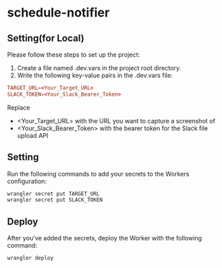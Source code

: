 # schedule-notifier

## Setting(for Local)
Please follow these steps to set up the project:

1. Create a file named .dev.vars in the project root directory.
2. Write the following key-value pairs in the .dev.vars file:
  ```toml
  TARGET_URL=<Your_Target_URL>
  SLACK_TOKEN=<Your_Slack_Bearer_Token>
  ```

Replace 
- <Your_Target_URL> with the URL you want to capture a screenshot of
- <Your_Slack_Bearer_Token> with the bearer token for the Slack file upload API

## Setting
Run the following commands to add your secrets to the Workers configuration:
```bash
wrangler secret put TARGET_URL
wrangler secret put SLACK_TOKEN
```

## Deploy
After you've added the secrets, deploy the Worker with the following command:
```bash
wrangler deploy
```

